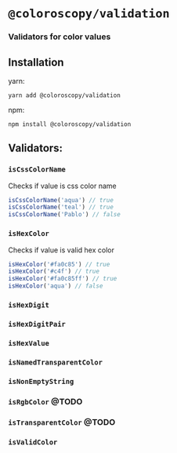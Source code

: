# `@coloroscopy/validation`

### Validators for color values

## Installation

yarn:

```shell
yarn add @coloroscopy/validation
```

npm:

```shell
npm install @coloroscopy/validation
```

## Validators:

### `isCssColorName`

Checks if value is css color name

```typescript
isCssColorName('aqua') // true
isCssColorName('teal') // true
isCssColorName('Pablo') // false
```

### `isHexColor`

Checks if value is valid hex color

```typescript
isHexColor('#fa0c85') // true
isHexColor('#c4f') // true
isHexColor('#fa0c85ff') // true
isHexColor('aqua') // false
```

### `isHexDigit`

### `isHexDigitPair`

### `isHexValue`

### `isNamedTransparentColor`

### `isNonEmptyString`

### `isRgbColor` @TODO

### `isTransparentColor` @TODO

### `isValidColor`
